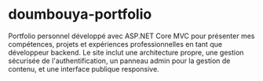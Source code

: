 # doumbouya-portfolio
Portfolio personnel développé avec ASP.NET Core MVC pour présenter mes compétences, projets et expériences professionnelles en tant que développeur backend. Le site inclut une architecture propre, une gestion sécurisée de l'authentification, un panneau admin pour la gestion de contenu, et une interface publique responsive.
